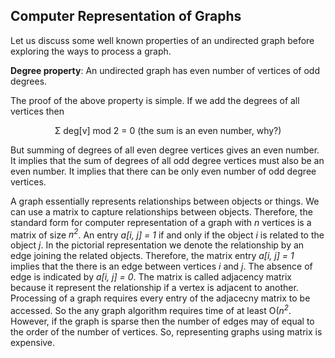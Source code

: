 ## Computer Representation of Graphs

Let us discuss some well known properties of an undirected graph before exploring the ways to process a
graph. 

<strong>Degree property</strong>: An undirected graph has even number of vertices of odd degrees.

The proof of the above property is simple. If we add the degrees of all vertices then 

<p style="text-align:center">
            &Sigma; deg[v] mod 2 = 0 (the sum is an even number, why?)
</p>

But summing of degrees of all even degree vertices gives an even number. It implies that the sum of 
degrees of all odd degree vertices must also be an even number. It implies that there can be only even
number of odd degree vertices.
            
A graph essentially represents relationships between objects or things. We can use a matrix to capture 
relationships between objects. Therefore, the standard form for computer representation of a graph with
<i>n</i> vertices is a matrix of size <i>n<sup>2</sup></i>. An entry <i>a[i, j] = 1</i> if and only if
the object <i>i</i> is related to the object <i>j</i>. In the pictorial representation we denote the 
relationship by an edge joining the related objects. Therefore, the matrix entry <i>a[i, j] = 1</i> implies 
that the there is an edge between vertices <i>i</i> and <i>j</i>. The absence of edge is indicated by
<i>a[i, j] = 0</i>. The matrix is called adjacency matrix because it represent the relationship if a
vertex is adjacent to another. Processing of a graph requires every entry of the adjacecny matrix to be
accessed. So the any graph algorithm requires time of at least O(<i>n<sup>2</sup></i>. However, if the
graph is sparse then the number of edges may of equal to the order of the number of vertices. So, representing
graphs using matrix is expensive.
